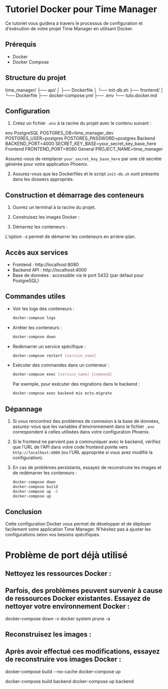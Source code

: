 # Tutoriel Docker pour Time Manager

Ce tutoriel vous guidera à travers le processus de configuration et d'exécution de votre projet Time Manager en utilisant Docker.

## Prérequis

- Docker
- Docker Compose

## Structure du projet
time_manager/
├── api/
│ ├── Dockerfile
│ └── init-db.sh
├── frontend/
│ └── Dockerfile
├── docker-compose.yml
├── .env
└── tuto.docker.md



## Configuration

1. Créez un fichier `.env` à la racine du projet avec le contenu suivant :

env
PostgreSQL
POSTGRES_DB=time_manager_dev
POSTGRES_USER=postgres
POSTGRES_PASSWORD=postgres
Backend
BACKEND_PORT=4000
SECRET_KEY_BASE=your_secret_key_base_here
Frontend
FRONTEND_PORT=8080
General
PROJECT_NAME=time_manager



Assurez-vous de remplacer `your_secret_key_base_here` par une clé secrète générée pour votre application Phoenix.

2. Assurez-vous que les Dockerfiles et le script `init-db.sh` sont présents dans les dossiers appropriés.

## Construction et démarrage des conteneurs

1. Ouvrez un terminal à la racine du projet.

2. Construisez les images Docker :

3. Démarrez les conteneurs :



L'option `-d` permet de démarrer les conteneurs en arrière-plan.

## Accès aux services

- Frontend : http://localhost:8080
- Backend API : http://localhost:4000
- Base de données : accessible via le port 5432 (par défaut pour PostgreSQL)

## Commandes utiles

- Voir les logs des conteneurs :
  ```bash
  docker-compose logs
  ```

- Arrêter les conteneurs :
  ```bash
  docker-compose down
  ```

- Redémarrer un service spécifique :
  ```bash
  docker-compose restart [service_name]
  ```

- Exécuter des commandes dans un conteneur :
  ```bash
  docker-compose exec [service_name] [command]
  ```
  Par exemple, pour exécuter des migrations dans le backend :
  ```bash
  docker-compose exec backend mix ecto.migrate
  ```

## Dépannage

1. Si vous rencontrez des problèmes de connexion à la base de données, assurez-vous que les variables d'environnement dans le fichier `.env` correspondent à celles utilisées dans votre configuration Phoenix.

2. Si le frontend ne parvient pas à communiquer avec le backend, vérifiez que l'URL de l'API dans votre code frontend pointe vers `http://localhost:4000` (ou l'URL appropriée si vous avez modifié la configuration).

3. En cas de problèmes persistants, essayez de reconstruire les images et de redémarrer les conteneurs :
   ```bash
   docker-compose down
   docker-compose build
   docker-compose up -d
   docker-compose up
   ```



## Conclusion

Cette configuration Docker vous permet de développer et de déployer facilement votre application Time Manager. N'hésitez pas à ajuster les configurations selon vos besoins spécifiques.


# Problème de port déjà utilisé

##  Nettoyez les ressources Docker :
##  Parfois, des problèmes peuvent survenir à cause de ressources Docker existantes. Essayez de nettoyer votre environnement Docker :

   docker-compose down -v
   docker system prune -a

## Reconstruisez les images :
## Après avoir effectué ces modifications, essayez de reconstruire vos images Docker :


   docker-compose build --no-cache
   docker-compose up




   docker-compose build backend
   docker-compose up backend